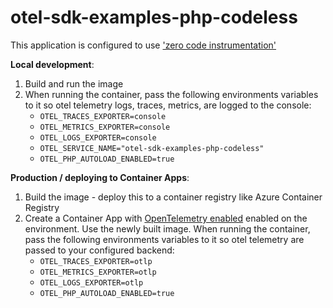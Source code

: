 # otel-sdk-examples-php-codeless
This application is configured to use ['zero code instrumentation'](https://opentelemetry.io/docs/zero-code/php/)

**Local development**:
1. Build and run the image
2. When running the container, pass the following environments variables to it so otel telemetry logs, traces, metrics, are logged to the console:
    - `OTEL_TRACES_EXPORTER=console`
    - `OTEL_METRICS_EXPORTER=console`
    - `OTEL_LOGS_EXPORTER=console`
    - `OTEL_SERVICE_NAME="otel-sdk-examples-php-codeless"`
    - `OTEL_PHP_AUTOLOAD_ENABLED=true`
    
**Production / deploying to Container Apps**:
1. Build the image - deploy this to a container registry like Azure Container Registry
2. Create a Container App with [OpenTelemetry enabled](https://learn.microsoft.com/en-us/azure/container-apps/opentelemetry-agents?tabs=azure-cli#environment-variables) enabled on the environment. Use the newly built image. When running the container, pass the following environments variables to it so otel telemetry are passed to your configured backend:
    - `OTEL_TRACES_EXPORTER=otlp`
    - `OTEL_METRICS_EXPORTER=otlp`
    - `OTEL_LOGS_EXPORTER=otlp`
    - `OTEL_PHP_AUTOLOAD_ENABLED=true`


